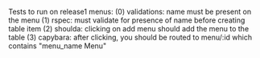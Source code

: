 Tests to run on release1 menus:
(0) validations: name must be present on the menu
(1) rspec: must validate for presence of name before creating table item
(2) shoulda: clicking on add menu should add the menu to the table
(3) capybara: after clicking, you should be routed to menu/:id which contains 
	"menu_name Menu"